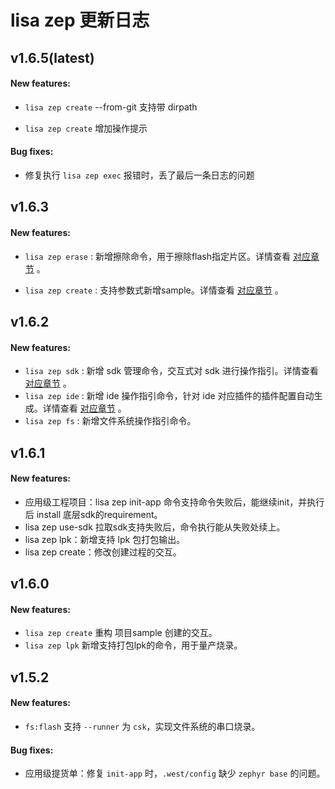 # lisa zep 更新日志

## v1.6.5(latest)

#### New features:

* `lisa zep create` --from-git 支持带 dirpath

* `lisa zep create` 增加操作提示

#### Bug fixes:

* 修复执行 `lisa zep exec` 报错时，丢了最后一条日志的问题

## v1.6.3

#### New features:

* `lisa zep erase` : 新增擦除命令，用于擦除flash指定片区。详情查看 [对应章节](../lisa_plugin_zephyr/build_flash_debug#擦除) 。

* `lisa zep create` : 支持参数式新增sample。详情查看 [对应章节](../lisa_plugin_zephyr/basic#创建项目) 。


## v1.6.2

#### New features:

* `lisa zep sdk` : 新增 sdk 管理命令，交互式对 sdk 进行操作指引。详情查看 [对应章节](../lisa_plugin_zephyr/basic#csk-sdk-操作) 。
* `lisa zep ide` : 新增 ide 操作指引命令，针对 ide 对应插件的插件配置自动生成。详情查看 [对应章节](../lisa_plugin_zephyr/build_flash_debug#csk6) 。
* `lisa zep fs` : 新增文件系统操作指引命令。

## v1.6.1 

#### New features:

* 应用级工程项目：lisa zep init-app 命令支持命令失败后，能继续init，并执行后 install 底层sdk的requirement。
* lisa zep use-sdk 拉取sdk支持失败后，命令执行能从失败处续上。
* lisa zep lpk：新增支持 lpk 包打包输出。
* lisa zep create：修改创建过程的交互。

## v1.6.0

#### New features:

* `lisa zep create` 重构 项目sample 创建的交互。
* `lisa zep lpk` 新增支持打包lpk的命令，用于量产烧录。

## v1.5.2

#### New features:

* `fs:flash` 支持 `--runner` 为 `csk`，实现文件系统的串口烧录。

#### Bug fixes:

* 应用级提货单：修复 `init-app` 时，`.west/config` 缺少 `zephyr base` 的问题。

<!-- 
## v1.5.0

#### New features:

* `use-sdk` 新增 `--default` 参数，默认拉取csk官方sdk。

* 支持应用级提货单，并根据 topdir 来处理 ZEPHYR_BASE。

#### Bug fixes:

* `use-sdk` 命令修复已存在folder导致的问题，命令执行后报错问题。

#### Improvement:

* `lisa info zephyr` 显示 ZEPHYR_BASE 时，版本分支的修改优化。

## v1.4.1

#### New features:


* 文件系统相关命令改造优化。


* `use-sdk` 命令新增 `--update` 参数：支持更新当前sdk代码和modules。


* `use-sdk` 命令新增 `--list` 参数：展示当前sdk的tags列表。


* `use-sdk` 命令新增 `--mr` 参数：支持sdk切换tag。


* 新增 `init-vs` 命令：根据当前env编译环境，在当前工程目录下创建vscode debug的runner配置。


* `config` 命令新增 flash 相关的配置，如：flash.runner 等等。

#### Bug fixes:


* 修复windows下openocd的问题导致flash失败。 -->

<!-- ## v1.3.1

#### New features:


* 基于west作为底层，进行build和flash。

#### Improvement:


* 优化了use-sdk、install等命令的异常。

## v1.2.2

#### Bug fixes:


* 修复导致use-sdk失败问题：use-sdk时，存在zephyr、zephyr.git命名的ZephyrBase文件夹。

## v1.2.1

#### New features:


* use-sdk时支持参数设置manifest文件。

Bug fixes:


* 修复lisa zep install时，west调用失败问题。

## v1.1.2

#### Bug fixes:


* 修复了文件系统打包时遇到not JSON serializable 异常缺陷。 -->
